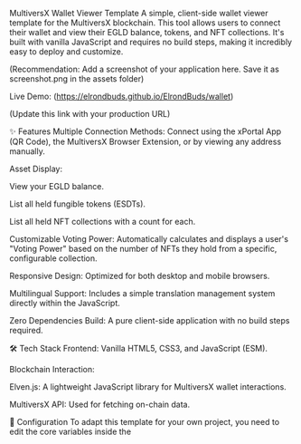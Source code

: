 MultiversX Wallet Viewer Template
A simple, client-side wallet viewer template for the MultiversX blockchain. This tool allows users to connect their wallet and view their EGLD balance, tokens, and NFT collections. It's built with vanilla JavaScript and requires no build steps, making it incredibly easy to deploy and customize.


(Recommendation: Add a screenshot of your application here. Save it as screenshot.png in the assets folder)

Live Demo: (https://elrondbuds.github.io/ElrondBuds/wallet)

(Update this link with your production URL)

✨ Features
Multiple Connection Methods: Connect using the xPortal App (QR Code), the MultiversX Browser Extension, or by viewing any address manually.

Asset Display:

View your EGLD balance.

List all held fungible tokens (ESDTs).

List all held NFT collections with a count for each.

Customizable Voting Power: Automatically calculates and displays a user's "Voting Power" based on the number of NFTs they hold from a specific, configurable collection.

Responsive Design: Optimized for both desktop and mobile browsers.

Multilingual Support: Includes a simple translation management system directly within the JavaScript.

Zero Dependencies Build: A pure client-side application with no build steps required.

🛠️ Tech Stack
Frontend: Vanilla HTML5, CSS3, and JavaScript (ESM).

Blockchain Interaction:

Elven.js: A lightweight JavaScript library for MultiversX wallet interactions.

MultiversX API: Used for fetching on-chain data.

🔧 Configuration
To adapt this template for your own project, you need to edit the core variables inside the <script> tag in wallet.html.

1. WalletConnect Project ID (Required)
For the xPortal QR code connection to work, you need a projectId from WalletConnect Cloud. This is free to set up.

Open wallet.html, find the ElvenJS.init call, and add your projectId.

// in wallet.html

const elvenJs = ElvenJS.init({
    // ADD YOUR ID HERE
    projectId: 'YOUR_WALLETCONNECT_PROJECT_ID',
    
    apiUrl: "https://api.multiversx.com",
    chain: "mainnet"
});

2. Target NFT Collection (For Voting Power)
To calculate voting power based on your project's NFT collection, change the ebudCollectionId variable to your collection's ticker ID.

// in wallet.html

const ebudCollectionId = "YOUR-COLLECTION-ID-abcdef";

3. Tracked ESDT Tokens
To display a specific list of fungible tokens (ESDTs), update the trackedTokens array with the token identifiers of your choice.

// in wallet.html

const trackedTokens = ["TOKEN1-abcdef", "TOKEN2-123456", "ANOTHER-TOKEN-id"];

🚀 Getting Started
This project is entirely client-side, so no complex setup is needed.

Clone the repository:

git clone https://github.com/your-username/your-repo.git

(Update this URL with your repository's URL)

Configure the application:
Open wallet.html and follow the steps in the Configuration section above.

Navigate to the project directory:

cd your-repo

Serve the files locally:
You can use any simple HTTP server. For example, with Python 3:

python -m http.server

Or, if you have Node.js and http-server:

# Install http-server globally if you haven't already
npm install -g http-server

# Start the server
http-server

Now, open your browser and navigate to http://localhost:8080 (or the address provided by your server).

📂 File Structure
wallet.html: The main entry point of the application. Contains all the HTML structure and the core JavaScript logic.

styles.css: Contains all the styling rules for the application.

assets/: A folder to store static assets like logos and images.

README.md: This file.

🤝 Contributing
Contributions are welcome! If you have ideas for new features, improvements, or have found a bug, please feel free to open an issue or submit a pull request.

📄 License
This project is open source and available under the MIT License.
